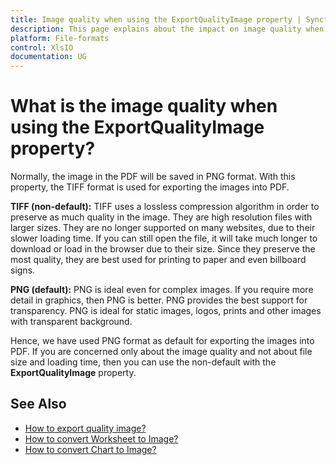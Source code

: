 ```yaml
---
title: Image quality when using the ExportQualityImage property | Syncfusion
description: This page explains about the impact on image quality when using the ExportQualityImage property of XlsIO.
platform: File-formats
control: XlsIO
documentation: UG
---
```


# What is the image quality when using the ExportQualityImage property?

Normally, the image in the PDF will be saved in PNG format. With this property, the TIFF format is used for exporting the images into PDF. 

**TIFF (non-default):**
TIFF uses a lossless compression algorithm in order to preserve as much quality in the image. They are high resolution files with larger sizes. They are no longer supported on many websites, due to their slower loading time. If you can still open the file, it will take much longer to download or load in the browser due to their size. Since they preserve the most quality, they are best used for printing to paper and even billboard signs.

**PNG (default):**
PNG is ideal even for complex images. If you require more detail in graphics, then PNG is better. PNG provides the best support for transparency. PNG is ideal for static images, logos, prints and other images with transparent background.

Hence, we have used PNG format as default for exporting the images into PDF. If you are concerned only about the image quality and not about file size and loading time, then you can use the non-default with the **ExportQualityImage** property.

## See Also

* [How to export quality image?](https://help.syncfusion.com/file-formats/xlsio/excel-to-pdf-converter-settings#export-quality-image)
* [How to convert Worksheet to Image?](https://help.syncfusion.com/file-formats/xlsio/worksheet-to-image-conversion)
* [How to convert Chart to Image?](https://help.syncfusion.com/file-formats/xlsio/chart-to-image-conversion)
